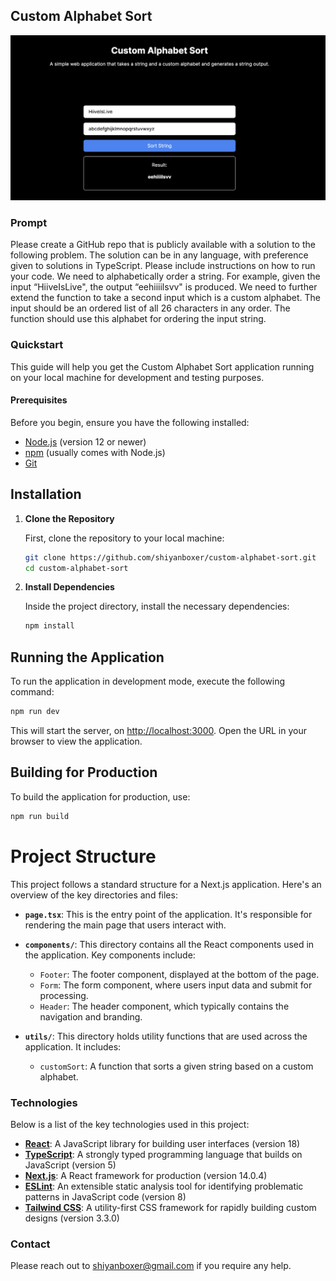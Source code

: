 ## Custom Alphabet Sort

![screenshot](https://github.com/shiyanboxer/Custom-Alphabet-Sort/blob/main/ProjectScreenshot.png)
### Prompt

Please create a GitHub repo that is publicly available with a solution to the following problem. The solution can be in any language, with preference given to solutions in TypeScript. Please include instructions on how to run your code.
We need to alphabetically order a string. For example, given the input “HiiveIsLive", the output “eehiiiilsvv" is produced.
We need to further extend the function to take a second input which is a custom alphabet. The input should be an ordered list of all 26 characters in any order. The function should use this alphabet for ordering the input string.


### Quickstart

This guide will help you get the Custom Alphabet Sort application running on your local machine for development and testing purposes.

#### Prerequisites

Before you begin, ensure you have the following installed:
- [Node.js](https://nodejs.org/) (version 12 or newer)
- [npm](https://www.npmjs.com/) (usually comes with Node.js)
- [Git](https://git-scm.com/)

## Installation

1. **Clone the Repository**
   
   First, clone the repository to your local machine:

   ```bash
   git clone https://github.com/shiyanboxer/custom-alphabet-sort.git
   cd custom-alphabet-sort
   ```

2. **Install Dependencies**
   
   Inside the project directory, install the necessary dependencies:

   ```bash
   npm install
   ```

## Running the Application

To run the application in development mode, execute the following command:

```bash
npm run dev
```

This will start the server, on [http://localhost:3000](http://localhost:3000). Open the URL in your browser to view the application.

## Building for Production

To build the application for production, use:

```bash
npm run build
```


# Project Structure

This project follows a standard structure for a Next.js application. Here's an overview of the key directories and files:

- **`page.tsx`**: This is the entry point of the application. It's responsible for rendering the main page that users interact with.

- **`components/`**: This directory contains all the React components used in the application. Key components include:
  - `Footer`: The footer component, displayed at the bottom of the page.
  - `Form`: The form component, where users input data and submit for processing.
  - `Header`: The header component, which typically contains the navigation and branding.

- **`utils/`**: This directory holds utility functions that are used across the application. It includes:
  - `customSort`: A function that sorts a given string based on a custom alphabet.


### Technologies
Below is a list of the key technologies used in this project:

- **[React](https://reactjs.org/)**: A JavaScript library for building user interfaces (version 18)
- **[TypeScript](https://www.typescriptlang.org/)**: A strongly typed programming language that builds on JavaScript (version 5)
- **[Next.js](https://nextjs.org/)**: A React framework for production (version 14.0.4)
- **[ESLint](https://eslint.org/)**: An extensible static analysis tool for identifying problematic patterns in JavaScript code (version 8)
- **[Tailwind CSS](https://tailwindcss.com/)**: A utility-first CSS framework for rapidly building custom designs (version 3.3.0)


### Contact
Please reach out to shiyanboxer@gmail.com if you require any help.
